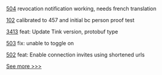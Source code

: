 
[504](https://github.com/hyperledger/aries-mobile-agent-react-native/pull/504) revocation notification working, needs french translation

[102](https://github.com/hyperledger/aries-mobile-test-harness/pull/102) calibrated to 457 and initial bc person proof test

[3413](https://github.com/hyperledger/aries-framework-go/pull/3413) feat: Update Tink version, protobuf type

[503](https://github.com/hyperledger/aries-mobile-agent-react-native/pull/503) fix: unable to toggle on

[502](https://github.com/hyperledger/aries-mobile-agent-react-native/pull/502) feat: Enable connection invites using shortened urls


[See more >>>](https://start-here.hyperledger.org/pull-requests)
